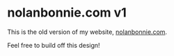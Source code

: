 # nolanbonnie.com v1
This is the old version of my website, [nolanbonnie.com](http://nolanbonnie.com).

Feel free to build off this design!